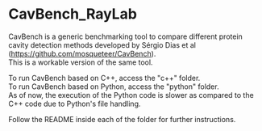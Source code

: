 # CavBench_RayLab
CavBench is a generic benchmarking tool to compare different protein cavity detection methods developed by Sérgio Dias et al (https://github.com/mosqueteer/CavBench).  
This is a workable version of the same tool.

To run CavBench based on C++, access the "c++" folder.  
To run CavBench based on Python, access the "python" folder.  
As of now, the execution of the Python code is slower as compared to the C++ code due to Python's file handling.  

Follow the README inside each of the folder for further instructions.
